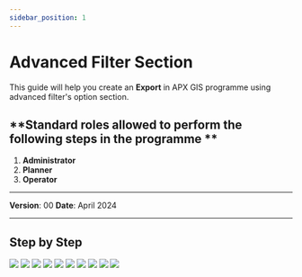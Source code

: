 ```yaml
---
sidebar_position: 1
---
```


# Advanced Filter Section

This guide will help you create an **Export** in APX GIS programme using advanced filter's option section.

## **Standard roles allowed to perform the following steps in the programme **

1.	**Administrator**
2.	**Planner**
3.	**Operator**

------------

**Version**: 00
**Date**: April 2024

------------
## **Step by Step**

![](/img/12.Exports/Advanced-1.png)
![](/img/12.Exports/Advanced-2.png)
![](/img/12.Exports/Advanced-3.png)
![](/img/12.Exports/Advanced-4.png)
![](/img/12.Exports/Advanced-5.png)
![](/img/12.Exports/Advanced-6.png)
![](/img/12.Exports/Advanced-7.png)
![](/img/12.Exports/Advanced-8.png)
![](/img/12.Exports/Advanced-9.png)
![](/img/12.Exports/Advanced-10.png)